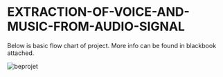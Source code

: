 # EXTRACTION-OF-VOICE-AND-MUSIC-FROM-AUDIO-SIGNAL
Below is basic flow chart of project. More info can be found in blackbook attached.

![beprojet](https://user-images.githubusercontent.com/71014235/110238794-9c916500-7f69-11eb-824a-5be4b169ed55.jpg)
